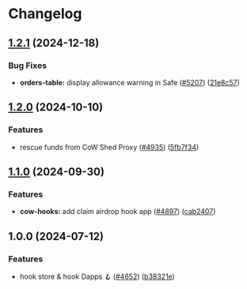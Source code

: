 # Changelog

## [1.2.1](https://github.com/cowprotocol/cowswap/compare/cowswap-abis-v1.2.0...cowswap-abis-v1.2.1) (2024-12-18)


### Bug Fixes

* **orders-table:** display allowance warning in Safe ([#5207](https://github.com/cowprotocol/cowswap/issues/5207)) ([21e8c57](https://github.com/cowprotocol/cowswap/commit/21e8c57ddfbadb881e56295557a82ad5cb513664))

## [1.2.0](https://github.com/cowprotocol/cowswap/compare/cowswap-abis-v1.1.0...cowswap-abis-v1.2.0) (2024-10-10)


### Features

* rescue funds from CoW Shed Proxy ([#4935](https://github.com/cowprotocol/cowswap/issues/4935)) ([5fb7f34](https://github.com/cowprotocol/cowswap/commit/5fb7f344bec8dfd26177f62c765ed1e589c56a56))

## [1.1.0](https://github.com/cowprotocol/cowswap/compare/cowswap-abis-v1.0.0...cowswap-abis-v1.1.0) (2024-09-30)


### Features

* **cow-hooks:** add claim airdrop hook app  ([#4897](https://github.com/cowprotocol/cowswap/issues/4897)) ([cab2407](https://github.com/cowprotocol/cowswap/commit/cab240778128dfbdd29f0873062a39b23695d577))

## 1.0.0 (2024-07-12)


### Features

* hook store & hook Dapps 🪝 ([#4652](https://github.com/cowprotocol/cowswap/issues/4652)) ([b38321e](https://github.com/cowprotocol/cowswap/commit/b38321e0665e1ad5f0633868f8934128601ad313))
